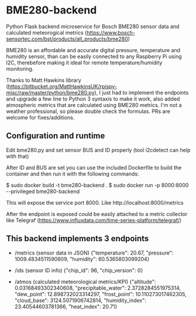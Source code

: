 # BME280-backend
Python Flask backend microservice for Bosch BME280 sensor data and calculated meteorogical metrics (https://www.bosch-sensortec.com/bst/products/all_products/bme280)

BME280 is an affordable and accurate digital pressure, temperature and humidity sensor, than can be easily connected to any Raspberry Pi using I2C, therebefore making it ideal for remote temperature/humidity monitoring.

Thanks to Matt Hawkins library (https://bitbucket.org/MattHawkinsUK/rpispy-misc/raw/master/python/bme280.py), I just had to implement the endpoints and upgrade a few line to Python 3 syntaxis to make it work, also added
atmospheric metrics that are calculated using BME280 metrics. I'm not a weather professional, so please double check the formulas. PRs are welcome for fixes/additions.

## Configuration and runtime
Edit bme280.py and set sensor BUS and ID properly (tool i2cdetect can help with that)

After ID and BUS are set you can use the included Dockerfile to build the container and then run it with the following commands:

$ sudo docker build -t bme280-backend .
$ sudo docker run -p 8000:8000 --privileged bme280-backend

This will expose the service port 8000. Like http://localhost:8000/metrics

After the endpoint is exposed could be easily attached to a metric collector like Telegraf (https://www.influxdata.com/time-series-platform/telegraf/)

## This backend implements 3 endpoints

- /metrics (sensor data in JSON)
{"temperature": 20.67, "pressure": 1009.4834511590609, "humidity": 60.5365803099204}

- /ids (sensor ID info)
{"chip_id": 96, "chip_version": 0}

- /atmos (calculated meteorological metrics/KPI)
{"altitude": 0.03168493302340608, "precipitable_water": 2.3728284551975314, "dew_point": 12.898732023314297, "frost_point": 10.110273017462305, "cloud_base": 3124.5071906742814, "humidity_index": 23.40544603781366, "heat_index": 20.71}
